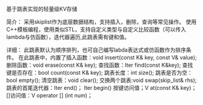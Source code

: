 基于跳表实现的轻量级KV存储

简介：
  采用skiplist作为底层数据结构，支持插入，删除，查询等常见操作。
  使用C++模板编程，使用类似STL，支持自定义类型与自定义比较函数（可以传入lambda与仿函数），迭代器遍历,此跳表需有键和值。

详细：
  此跳表默认为顺序排列，也可自己编写labda表达式或仿函数作为排序条件。
  在此跳表中，内置了插入函数：void insert(const K& key, const V& value);
  删除函数：void erase(const K& key);
  查找函数：Iter find(const K&key);
  查找键是否存在：bool count(const K& key);
  跳表长度：int size();
  跳表是否为空：bool empty();
  清空跳表：void clear();
  交换两个跳表:void swap(skip_list& rhs);
  跳表的首尾迭代器：Iter end()； Iter begin()
  按键访问值；V at(const K& key)；
  []访问值：V operator [] (int num)；
